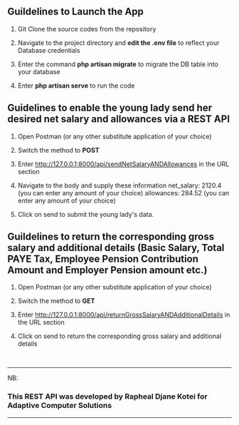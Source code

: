 ## Guildelines to Launch the App

1. Git Clone the source codes from the repository

2. Navigate to the project directory and <b>edit the .env file</b> to reflect your Database credentials

3. Enter the command <b>php artisan migrate</b> to migrate the DB table into your database

4. Enter <b>php artisan serve</b> to run the code


## Guidelines to enable the young lady send her desired net salary and allowances via a REST API

1. Open Postman (or any other substitute application of your choice)

2. Switch the method to <b>POST</b>

3. Enter http://127.0.0.1:8000/api/sendNetSalaryANDAllowances in the URL section

4. Navigate to the body and supply these information 
   net_salary: 2120.4 (you can enter any amount of your choice)
   allowances: 284.52 (you can enter any amount of your choice)

5. Click on send to submit the young lady's data.

## Guildelines to return the corresponding gross salary and additional details (Basic Salary, Total PAYE Tax, Employee Pension Contribution Amount and Employer Pension amount etc.)

1. Open Postman (or any other substitute application of your choice)

2. Switch the method to <b>GET</b>

3. Enter http://127.0.0.1:8000/api/returnGrossSalaryANDAdditionalDetails in the URL section

4. Click on send to return the corresponding gross salary and additional details


<br>
<hr>
NB: <h3>This REST API was developed by <b>Rapheal Djane Kotei</b> for Adaptive Computer Solutions</h3>
<hr>
